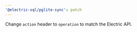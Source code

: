 ```yaml
---
'@electric-sql/pglite-sync': patch
---
```


Change `action` header to `operation` to match the Electric API.
